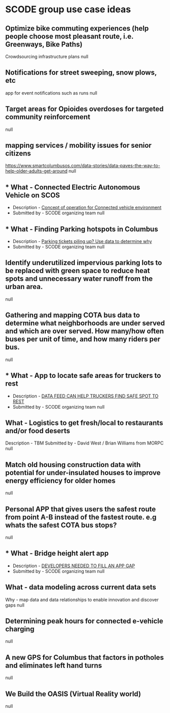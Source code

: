 # SCODE group use case ideas

## Optimize bike commuting experiences (help people choose most pleasant route, i.e. Greenways, Bike Paths) 

Crowdsourcing infrastructure plans
null

## Notifications for street sweeping, snow plows, etc

app for event notifications such as runs
null

## Target areas for Opioides overdoses for targeted community reinforcement
null

## mapping services / mobility issues for senior citizens
https://www.smartcolumbusos.com/data-stories/data-paves-the-way-to-help-older-adults-get-around
null

## * What - Connected Electric Autonomous Vehicle on SCOS
* Description - [Concept of operation for Connected vehicle environment](https://smart.columbus.gov/uploadedFiles/Projects/Smart%20Columbus%20Concept%20of%20Operations-%20Connected%20Vehicle%20Environment.pdf)
* Submitted by - SCODE organizing team
null

## * What - Finding Parking hotspots in Columbus
* Description - [Parking tickets piling up? Use data to determine why](https://www.smartcolumbusos.com/data-stories/parking-tickets-piling-up-use-data-to-determine-why)
* Submitted by - SCODE organizing team
null

## Identify underutilized impervious parking lots to be replaced with green space to reduce heat spots and unnecessary water runoff from the urban area.
null

## Gathering and mapping COTA bus data to determine what neighborhoods are under served and which are over served. How many/how often buses per unit of time, and how many riders per bus. 
null

## * What - App to locate safe areas for truckers to rest
* Description - [DATA FEED CAN HELP TRUCKERS FIND SAFE SPOT TO REST](https://www.smartcolumbusos.com/data-stories/data-feed-can-help-truckers-find-safe-spot-to-rest)
* Submitted by - SCODE organizing team
null

## What - Logistics to get fresh/local to restaurants and/or food deserts
Description - TBM
Submitted by - David West / Brian Williams from MORPC
null

## Match old housing construction data with potential for under-insulated houses to improve energy efficiency for older homes
null

## Personal APP that gives users the safest route from point A-B instead of the fastest route. e.g whats the safest COTA bus stops?
null

## * What - Bridge height alert app 
* Description - [DEVELOPERS NEEDED TO FILL AN APP GAP](https://www.smartcolumbusos.com/data-stories/developers-needed-to-fill-an-app-gap)
* Submitted by - SCODE organizing team
null

## What - data modeling across current data sets

Why - map data and data relationships to enable innovation and discover gaps
null

## Determining peak hours for connected e-vehicle charging
null

## A new GPS for Columbus that factors in potholes and eliminates left hand turns

null

## We Build the OASIS (Virtual Reality world)
null


